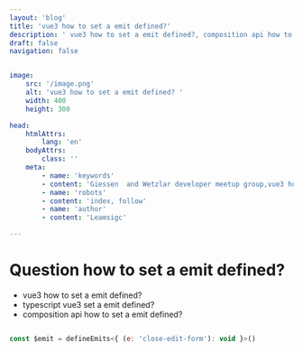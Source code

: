 ```yaml
---
layout: 'blog'
title: 'vue3 how to set a emit defined?'
description: ' vue3 how to set a emit defined?, composition api how to set a emit defined?, typescript vue3  set a emit defined?'
draft: false
navigation: false


image:  
    src: '/image.png'  
    alt: 'vue3 how to set a emit defined? '  
    width: 400  
    height: 300

head:
    htmlAttrs:
        lang: 'en'
    bodyAttrs:
        class: ''
    meta:
        - name: 'keywords' 
        - content: 'Giessen  and Wetzlar developer meetup group,vue3 how to set a emit defined?'
        - name: 'robots'
        - content: 'index, follow'    
        - name: 'author'      
        - content: 'Leamsigc'

---
```


<h1 text-lg font-bold mb-4> Question how to set a emit defined?</h1>

- vue3 how to set a emit defined?
- typescript vue3  set a emit defined?
- composition api how to set a emit defined?

```javascript

const $emit = defineEmits<{ (e: 'close-edit-form'): void }>()


```
